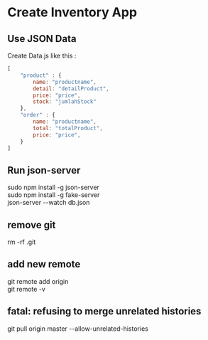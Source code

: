 # Create Inventory App
## Use JSON Data
Create Data.js like this :
```javascript
[
    "product" : {
        name: "productname",
        detail: "detailProduct",
        price: "price",
        stock: "jumlahStock"
    },
    "order" : {
        name: "productname",
        total: "totalProduct",
        price: "price",
    } 
]
```
## Run json-server
sudo npm install -g json-server <br>
sudo npm install -g fake-server <br>
json-server --watch db.json <br>

## remove git
rm -rf .git

## add new remote
git remote add origin <githubLink><br>
git remote -v

## fatal: refusing to merge unrelated histories
git pull origin master --allow-unrelated-histories<br>